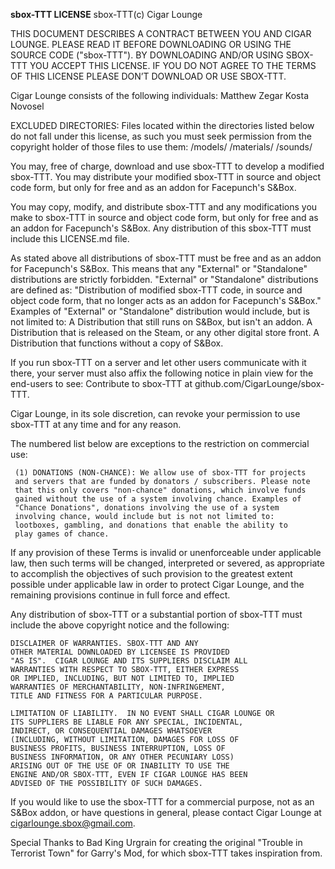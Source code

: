 **sbox-TTT LICENSE**
sbox-TTT(c) Cigar Lounge

THIS DOCUMENT DESCRIBES A CONTRACT BETWEEN YOU AND CIGAR LOUNGE. 
PLEASE READ IT BEFORE DOWNLOADING OR USING THE SOURCE CODE ("sbox-TTT"). 
BY DOWNLOADING AND/OR USING SBOX-TTT YOU ACCEPT THIS LICENSE. 
IF YOU DO NOT AGREE TO THE TERMS OF THIS LICENSE PLEASE DON’T DOWNLOAD OR USE SBOX-TTT.

Cigar Lounge consists of the following individuals:
	Matthew Zegar
	Kosta Novosel
	
EXCLUDED DIRECTORIES: Files located within the directories listed 
	below do not fall under this license, as such you must seek 
	permission from the copyright holder of those files to use 
	them:
		/models/
		/materials/
		/sounds/

You may, free of charge, download and use sbox-TTT to develop a
	modified sbox-TTT. You may distribute your modified sbox-TTT in 
	source and object code form, but only for free and as an addon for Facepunch's S&Box.

You may copy, modify, and distribute sbox-TTT and any 
	modifications you make to sbox-TTT in source and object code
	form, but only for free and as an addon for Facepunch's S&Box.
	Any distribution of this sbox-TTT must include this LICENSE.md file.

As stated above all distributions of sbox-TTT must be free and as an addon for Facepunch's S&Box.
	This means that any "External" or "Standalone" distributions are strictly forbidden.
	"External" or "Standalone" distributions are defined as: 
		"Distribution of modified sbox-TTT code, in source and object code form,
		that no longer acts as an addon for Facepunch's S&Box."
	Examples of "External" or "Standalone" distribution would include, but is not limited to: 
		A Distribution that still runs on S&Box, but isn't an addon.
		A Distribution that is released on the Steam, or any other digital store front.
		A Distribution that functions without a copy of S&Box.

If you run sbox-TTT on a server and let other users communicate with 
	it there, your server must also affix the following notice in 
	plain view for the end-users to see: 
    Contribute to sbox-TTT at github.com/CigarLounge/sbox-TTT.

Cigar Lounge, in its sole discretion, can revoke your permission 
  to use sbox-TTT at any time and for any reason.

The numbered list below are exceptions to the restriction on 
  commercial use:

     (1) DONATIONS (NON-CHANCE): We allow use of sbox-TTT for projects
     and servers that are funded by donators / subscribers. Please note 
     that this only covers "non-chance" donations, which involve funds 
     gained without the use of a system involving chance. Examples of 
     "Chance Donations", donations involving the use of a system 
     involving chance, would include but is not not limited to: 
     lootboxes, gambling, and donations that enable the ability to 
     play games of chance.
 
If any provision of these Terms is invalid or unenforceable under applicable 
law, then such terms will be changed, interpreted or severed, as appropriate 
to accomplish the objectives of such provision to the greatest extent 
possible under applicable law in order to protect Cigar Lounge, and the 
remaining provisions continue in full force and effect.

Any distribution of sbox-TTT or a substantial portion of sbox-TTT must include the above 
	copyright notice and the following: 

    DISCLAIMER OF WARRANTIES. SBOX-TTT AND ANY 
    OTHER MATERIAL DOWNLOADED BY LICENSEE IS PROVIDED 
    "AS IS".  CIGAR LOUNGE AND ITS SUPPLIERS DISCLAIM ALL 
    WARRANTIES WITH RESPECT TO SBOX-TTT, EITHER EXPRESS 
    OR IMPLIED, INCLUDING, BUT NOT LIMITED TO, IMPLIED 
    WARRANTIES OF MERCHANTABILITY, NON-INFRINGEMENT, 
    TITLE AND FITNESS FOR A PARTICULAR PURPOSE.  

    LIMITATION OF LIABILITY.  IN NO EVENT SHALL CIGAR LOUNGE OR 
    ITS SUPPLIERS BE LIABLE FOR ANY SPECIAL, INCIDENTAL, 
    INDIRECT, OR CONSEQUENTIAL DAMAGES WHATSOEVER 
    (INCLUDING, WITHOUT LIMITATION, DAMAGES FOR LOSS OF 
    BUSINESS PROFITS, BUSINESS INTERRUPTION, LOSS OF 
    BUSINESS INFORMATION, OR ANY OTHER PECUNIARY LOSS) 
    ARISING OUT OF THE USE OF OR INABILITY TO USE THE 
    ENGINE AND/OR SBOX-TTT, EVEN IF CIGAR LOUNGE HAS BEEN 
    ADVISED OF THE POSSIBILITY OF SUCH DAMAGES.  
 
       
If you would like to use the sbox-TTT for a commercial purpose, not as an S&Box addon, or have questions in general, please contact Cigar Lounge at 
cigarlounge.sbox@gmail.com.

Special Thanks to Bad King Urgrain for creating the original "Trouble in Terrorist Town" for Garry's Mod, for which sbox-TTT takes inspiration from.
